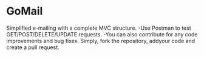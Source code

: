 # GoMail
Simplified e-mailing with a complete MVC structure.
-Use Postman to test GET/POST/DELETE/UPDATE requests.
-You can also contribute for any code improvements and bug fixex. Simply, fork the repository, addyour code and create a pull request.
